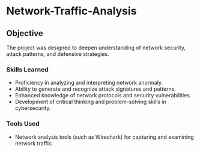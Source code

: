 # Network-Traffic-Analysis

## Objective

The project was designed to deepen understanding of network security, attack patterns, and defensive strategies.

### Skills Learned

- Proficiency in analyzing and interpreting network anormaly.
- Ability to generate and recognize attack signatures and patterns.
- Enhanced knowledge of network protocols and security vulnerabilities.
- Development of critical thinking and problem-solving skills in cybersecurity.

### Tools Used

- Network analysis tools (such as Wireshark) for capturing and examining network traffic.

